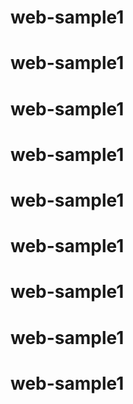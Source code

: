 # web-sample1
# web-sample1
# web-sample1
# web-sample1
# web-sample1
# web-sample1
# web-sample1
# web-sample1
# web-sample1

